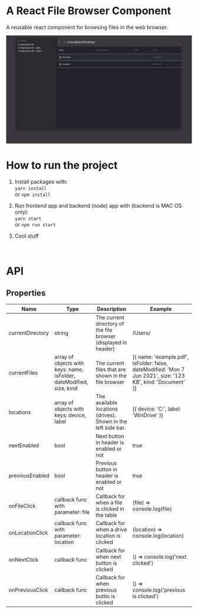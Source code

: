 # A React File Browser Component
A reusable react component for browsing files in the web browser. 

<p align="center">
  <img src="./img/browser.png" alt="React file browser" width="738">
</p>


# How to run the project
1. Install packages with: <br />
    `yarn install` 
     <br /> or 
     `npm install`

2. Run frontend app and backend (node) app with (backend is MAC OS only):  <br /> 
    `yarn start` 
     <br /> or 
     `npm run start`

    
3. Cool stuff

<br />

# API
## Properties
| Name | Type | Description | Example |
|-|-|-|-|
| currentDirectory | string | The current directory of the file browser (displayed in header) | /Users/ |
| currentFiles | array of objects with keys: name, isFolder, dateModified, size, kind | The current files that are shown in the file browser | [{ name: 'example.pdf', isFolder: false, dateModified: 'Mon 7 Jun 2021', size: '123 KB', kind: 'Document' }] |
| locations | array of objects with keys: device, label | The available locations (drives). Shown in the left side bar. | [{ device: 'C:', label: 'WinDrive' }] |
| nextEnabled | bool | Next button in header is enabled or not | true |
| previousEnabled | bool | Previous button in header is enabled or not | true |
| onFileClick | callback func with parameter: file | Callback for when a file is clicked in the table | (file) => console.log(file)  |
| onLocationClick | callback func with parameter: location | Callback for when a drive location is clicked | (location) => console.log(location) |
| onNextClick | callback func | Callback for when next button is clicked | () => console.log('next clicked') |
| onPreviousClick | callback func | Callback for when previous buttin is clicked | () => console.log('previous is clicked') |